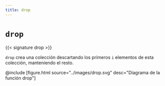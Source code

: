 ```yaml
---
title: drop
---
```


# `drop`

{{< signature drop >}}

`drop` crea una colección descartando los primeros `i` elementos de esta colección, manteniendo el resto.

@include [figure.html source="../images/drop.svg" desc="Diagrama de la función drop"]
